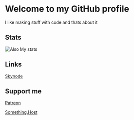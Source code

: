 # Welcome to my GitHub profile

I like making stuff with code and thats about it


## Stats

<!-- ![My stats](https://github-readme-stats.vercel.app/api?username=wombat24455&show_icons=true&theme=tokyonight) !-->

![Also My stats](https://metrics.lecoq.io/wombat24455?template=classic&languages=1&introduction=1&followup=1&languages.limit=8&languages.sections=most-used&languages.colors=github&languages.threshold=0%25&languages.indepth=false&languages.categories=markup%2C%20programming&languages.recent.categories=markup%2C%20programming&languages.recent.load=300&languages.recent.days=14&introduction.title=true&followup.sections=repositories&config.timezone=Europe%2FLondon)

## Links

[Skynode](https://skynode.pro "Their website")

## Support me

[Patreon](https://www.patreon.com/wombat244 "I may post in the future")

[Something.Host](https://something.host/en?fpr=wombat244 "The referral link for the VPS provider I use")
